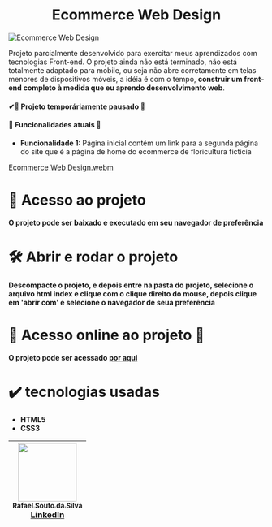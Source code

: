 <h1 align = "center">Ecommerce Web Design</h1>

![Ecommerce Web Design](https://github.com/Rafael-a11y/ecommerce-web-design/assets/63820646/464c299b-7753-4a77-9239-eefe191a48e2#vitrinedev)


<p>Projeto parcialmente desenvolvido para exercitar meus aprendizados com tecnologias Front-end. O projeto ainda não está terminado, não está totalmente adaptado para mobile,  ou seja não abre corretamente em telas menores de dispositivos móveis, a idéia é com o tempo, <strong>construir um front-end completo à medida que eu aprendo desenvolvimento web</strong>.
<h4>
  ✔🚧 Projeto temporáriamente pausado 🚧
</h4>
  
<h4>🔨 Funcionalidades atuais 🔨 </h4>

<ul>
  <li><strong>Funcionalidade 1: </strong>Página inicial contém um link para a segunda página do site que é a página de home do ecommerce de floricultura fictícia</li>
</ul>


[Ecommerce Web Design.webm](https://github.com/Rafael-a11y/ecommerce-web-design/assets/63820646/8f039d71-bb4f-46fd-9118-38cab892cc2a)

# 📁 Acesso ao projeto

**O projeto pode ser baixado e executado em seu navegador de preferência**

# 🛠️ Abrir e rodar o projeto

**Descompacte o projeto, e depois entre na pasta do projeto, selecione o arquivo html index e clique com o clique direito do mouse, depois clique em 'abrir com' e selecione o navegador de seua preferência**

# 🚀 Acesso online ao projeto 🚀
<p><strong>O projeto pode ser acessado <a href="https://ecommerce-web-design.vercel.app/" target="_blank">por aqui</a></strong></p>

# ✔️ tecnologias usadas
<ul>
  <li><strong>HTML5</strong></li>
  <li><strong>CSS3</strong></li>
</ul>

| [<img src="https://github.com/Rafael-a11y/SeteDiasDeCodigoProgramacao/assets/63820646/c4ef5e3f-3a75-4eab-93c5-2f4b38b9b275" width=115><br><sub>Rafael Souto da Silva</sub><br><a href="https://www.linkedin.com/in/rafael-souto-da-silva-920335211/" target="_blank">LinkedIn</a>](https://www.linkedin.com/in/rafael-souto-da-silva-920335211/) |
| :---: |


